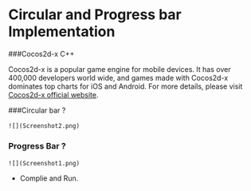 Circular and Progress bar Implementation
==========================================


###Cocos2d-x C++

Cocos2d-x is a popular game engine for mobile devices. It has over 400,000 developers world wide, and games made with Cocos2d-x dominates top charts for iOS and Android. For more details, please visit [Cocos2d-x official website](http://www.cocos2d-x.org/).

###Circular bar ?


	![](Screenshot2.png)


### Progress Bar ?
	![](Screenshot1.png)

* Complie and Run.

